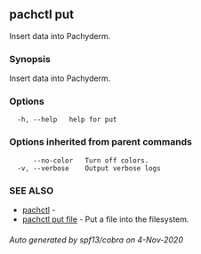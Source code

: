 ## pachctl put

Insert data into Pachyderm.

### Synopsis

Insert data into Pachyderm.

### Options

```
  -h, --help   help for put
```

### Options inherited from parent commands

```
      --no-color   Turn off colors.
  -v, --verbose    Output verbose logs
```

### SEE ALSO

* [pachctl](pachctl.md)	 - 
* [pachctl put file](pachctl_put_file.md)	 - Put a file into the filesystem.

###### Auto generated by spf13/cobra on 4-Nov-2020
